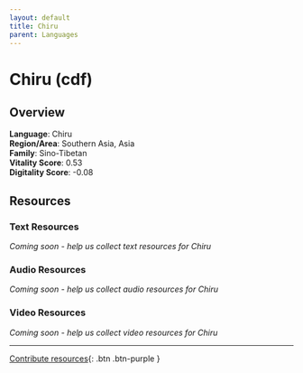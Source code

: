 ```yaml
---
layout: default
title: Chiru
parent: Languages
---
```


# Chiru (cdf)

## Overview

**Language**: Chiru  
**Region/Area**: Southern Asia, Asia  
**Family**: Sino-Tibetan  
**Vitality Score**: 0.53  
**Digitality Score**: -0.08  

## Resources

### Text Resources
*Coming soon - help us collect text resources for Chiru*

### Audio Resources
*Coming soon - help us collect audio resources for Chiru*

### Video Resources
*Coming soon - help us collect video resources for Chiru*

---

[Contribute resources](https://fairtrain.github.io/){: .btn .btn-purple }
